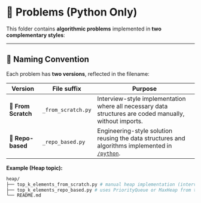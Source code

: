 # 🧩 Problems (Python Only)

This folder contains **algorithmic problems** implemented in **two complementary styles**:

---

## 🧱 Naming Convention

Each problem has **two versions**, reflected in the filename:

| Version | File suffix | Purpose |
|----------|--------------|----------|
| 🧩 **From Scratch** | `_from_scratch.py` | Interview-style implementation where all necessary data structures are coded manually, without imports. |
| 🧩 **Repo-based** | `_repo_based.py` | Engineering-style solution reusing the data structures and algorithms implemented in [`/python`](../python). |

**Example (Heap topic):**
```bash
heap/
├── top_k_elements_from_scratch.py # manual heap implementation (interview-style)
├── top_k_elements_repo_based.py # uses PriorityQueue or MaxHeap from the repo
└── README.md
```